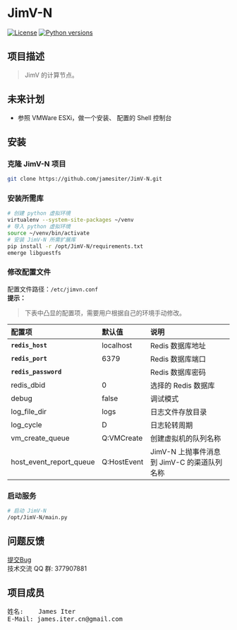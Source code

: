 # JimV-N
[![License](https://img.shields.io/badge/License-GPL3-blue.svg)](http://www.gnu.org/licenses/gpl-3.0.html)
[![Python versions](https://img.shields.io/badge/Python-2.7.10-blue.svg)](https://www.python.org)


## 项目描述
> JimV 的计算节点。


## 未来计划
>
* 参照 VMWare ESXi，做一个安装、 配置的 Shell 控制台


## 安装
### 克隆 JimV-N 项目
``` bash
git clone https://github.com/jamesiter/JimV-N.git
```

### 安装所需库
``` bash
# 创建 python 虚拟环境
virtualenv --system-site-packages ~/venv
# 导入 python 虚拟环境
source ~/venv/bin/activate
# 安装 JimV-N 所需扩展库
pip install -r /opt/JimV-N/requirements.txt
emerge libguestfs
```


### 修改配置文件
配置文件路径：`/etc/jimvn.conf`
<br>
**提示：**
> 下表中凸显的配置项，需要用户根据自己的环境手动修改。

|配置项|默认值|说明|
|:--|:--|:--|
|**`redis_host`**|localhost|Redis 数据库地址|
|**`redis_port`**|6379|Redis 数据库端口|
|**`redis_password`**| |Redis 数据库密码|
|redis_dbid|0|选择的 Redis 数据库|
|debug|false|调试模式|
|log_file_dir|logs|日志文件存放目录|
|log_cycle|D|日志轮转周期|
|vm_create_queue|Q:VMCreate|创建虚拟机的队列名称|
|host_event_report_queue|Q:HostEvent|JimV-N 上抛事件消息到 JimV-C 的渠道队列名称|


### 启动服务
``` bash
# 启动 JimV-N
/opt/JimV-N/main.py
```


## 问题反馈
[提交Bug](https://github.com/jamesiter/JimV-N/issues)
<br>
技术交流 QQ 群: 377907881


## 项目成员
<pre>
姓名:    James Iter
E-Mail: james.iter.cn@gmail.com
</pre>

